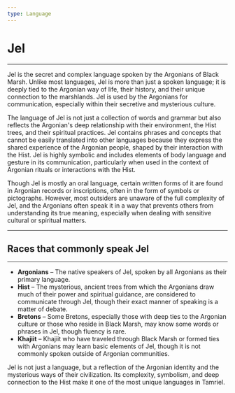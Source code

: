 ```yaml
---
type: Language
---
```

# Jel

---

Jel is the secret and complex language spoken by the Argonians of Black Marsh. Unlike most languages, Jel is more than just a spoken language; it is deeply tied to the Argonian way of life, their history, and their unique connection to the marshlands. Jel is used by the Argonians for communication, especially within their secretive and mysterious culture. 

The language of Jel is not just a collection of words and grammar but also reflects the Argonian's deep relationship with their environment, the Hist trees, and their spiritual practices. Jel contains phrases and concepts that cannot be easily translated into other languages because they express the shared experience of the Argonian people, shaped by their interaction with the Hist. Jel is highly symbolic and includes elements of body language and gesture in its communication, particularly when used in the context of Argonian rituals or interactions with the Hist.

Though Jel is mostly an oral language, certain written forms of it are found in Argonian records or inscriptions, often in the form of symbols or pictographs. However, most outsiders are unaware of the full complexity of Jel, and the Argonians often speak it in a way that prevents others from understanding its true meaning, especially when dealing with sensitive cultural or spiritual matters.

---

## Races that commonly speak Jel

---

- **Argonians** – The native speakers of Jel, spoken by all Argonians as their primary language.
- **Hist** – The mysterious, ancient trees from which the Argonians draw much of their power and spiritual guidance, are considered to communicate through Jel, though their exact manner of speaking is a matter of debate.
- **Bretons** – Some Bretons, especially those with deep ties to the Argonian culture or those who reside in Black Marsh, may know some words or phrases in Jel, though fluency is rare.
- **Khajiit** – Khajiit who have traveled through Black Marsh or formed ties with Argonians may learn basic elements of Jel, though it is not commonly spoken outside of Argonian communities.

Jel is not just a language, but a reflection of the Argonian identity and the mysterious ways of their civilization. Its complexity, symbolism, and deep connection to the Hist make it one of the most unique languages in Tamriel.

